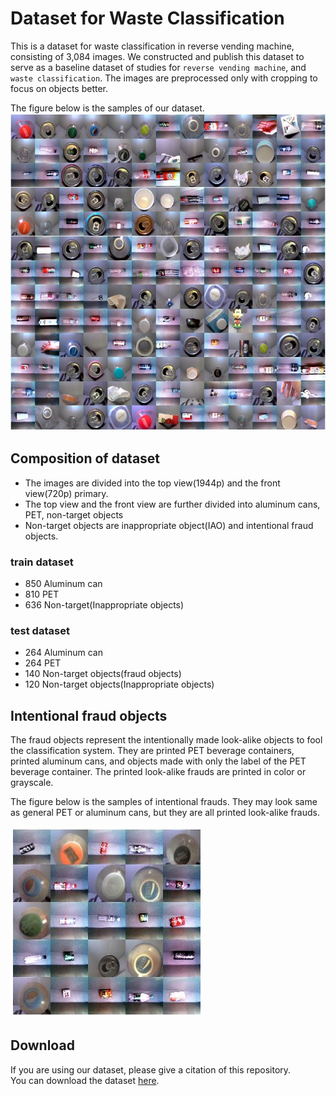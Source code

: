 # Dataset for Waste Classification

This is a dataset for waste classification in reverse vending machine, consisting of 3,084 images. We constructed and publish this dataset to serve as a baseline dataset of studies for `reverse vending machine`, and `waste classification`. The images are preprocessed only with cropping to focus on objects better.

The figure below is the samples of our dataset.
![](sample/github_data_sample.JPG)

## Composition of dataset
- The images are divided into the top view(1944p) and the front view(720p) primary.
- The top view and the front view are further divided into aluminum cans, PET, non-target objects
- Non-target objects are inappropriate object(IAO) and intentional fraud objects.

### train dataset
- 850 Aluminum can
- 810 PET
- 636 Non-target(Inappropriate objects)

### test dataset
- 264 Aluminum can
- 264 PET
- 140 Non-target objects(fraud objects)
- 120 Non-target objects(Inappropriate objects)

## Intentional fraud objects

The fraud objects represent the intentionally made look-alike objects to fool the classification system. They are printed PET beverage containers, printed aluminum cans, and objects made with only the label of the PET beverage container. The printed look-alike frauds are printed in color or grayscale.

The figure below is the samples of intentional frauds. They may look same as general PET or aluminum cans, but they are all printed look-alike frauds.

![](sample/github_fraud_sample.JPG)

## Download

If you are using our dataset, please give a citation of this repository. <br>
You can download the dataset [here](https://drive.google.com/drive/folders/1a2QQL3Nd8GYCUrMPWDopDkoM6xpf-HFj?usp=sharing).
